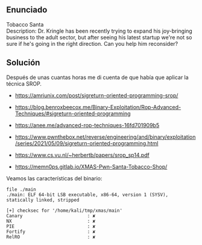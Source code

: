 ## **Enunciado**

Tobacco Santa  
Description: Dr. Kringle has been recently trying to expand his joy-bringing business to the adult sector, but after seeing his latest startup we're not so sure if he's going in the right direction. Can you help him reconsider?

## **Solución**

Después de unas cuantas horas me di cuenta de que había que aplicar la técnica SROP.

- https://amriunix.com/post/sigreturn-oriented-programming-srop/

- https://blog.benroxbeecox.me/Binary-Exploitation/Rop-Advanced-Techniques/#sigreturn-oriented-programming

- https://anee.me/advanced-rop-techniques-16fd701909b5

- https://www.pwnthebox.net/reverse/engineering/and/binary/exploitation/series/2021/05/09/sigreturn-oriented-programming.html

- https://www.cs.vu.nl/~herbertb/papers/srop_sp14.pdf

- https://memn0ps.gitlab.io/XMAS-Pwn-Santa-Tobacco-Shop/


Veamos las características del binario:

```
file ./main     
./main: ELF 64-bit LSB executable, x86-64, version 1 (SYSV), statically linked, stripped
```
```
[+] checksec for '/home/kali/tmp/xmas/main'
Canary                        : ✘ 
NX                            : ✘ 
PIE                           : ✘ 
Fortify                       : ✘ 
RelRO                         : ✘ 
```
